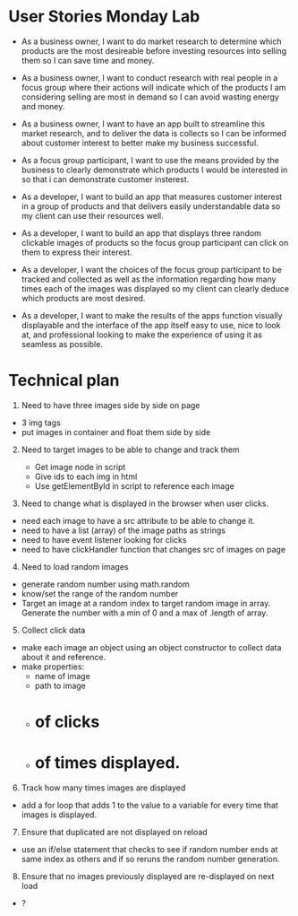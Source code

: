 # User Stories Monday Lab

- As a business owner, I want to do market research to determine which products are the most desireable before investing resources into selling them so I can save time and money.

- As a business owner, I want to conduct research with real people in a focus group where their actions will indicate which of the products I am considering selling are most in demand so I can avoid wasting energy and money.

- As a business owner, I want to have an app built to streamline this market research, and to deliver the data is collects so I can be informed about customer interest to better make my business successful.

- As a focus group participant, I want to use the means provided by the business to clearly demonstrate which products I would be interested in so that i can demonstrate customer insterest.

- As a developer, I want to build an app that measures customer interest in a group of products and that delivers easily understandable data so my client can use their resources well.

- As a developer, I want to build an app that displays three random clickable images of products so the focus group participant can click on them to express their interest.

- As a developer, I want the choices of the focus group participant to be tracked and collected as well as the information regarding how many times each of the images was displayed so my client can clearly deduce which products are most desired.

- As a developer, I want to make the results of the apps function visually displayable and the interface of the app itself easy to use, nice to look at, and professional looking to make the experience of using it as seamless as possible.


# Technical plan

1. Need to have three images side by side on page
  - 3 img tags
  - put images in container and float them side by side 

2. Need to target images to be able to change and track them
    - Get image node in script
    - Give ids to each img in html
    - Use getElementById in script to reference each image

3. Need to change what is displayed in the browser when user clicks.
  - need each image to have a src attribute to be able to change it.
  - need to have a list (array) of the image paths as strings
  - need to have event listener looking for clicks
  - need to have clickHandler function that changes src of images on page   

4. Need to load random images
  - generate random number using math.random 
  - know/set the range of the random number
  - Target an image at a random index to target random image in array. Generate the number with a min of 0 and a max of .length of array.

5. Collect click data 
  - make each image an object using an object constructor to collect data about it and reference.
  - make properties: 
    * name of image
    * path to image
    * # of clicks
    * # of times displayed.

6. Track how many times images are displayed
  - add a for loop that adds 1 to the value to a variable for every time that images is displayed.

7. Ensure that duplicated are not displayed on reload
  - use an if/else statement that checks to see if random number ends at same index as others and if so reruns the random number generation.

8. Ensure that no images previously displayed are re-displayed on next load
  - ?

